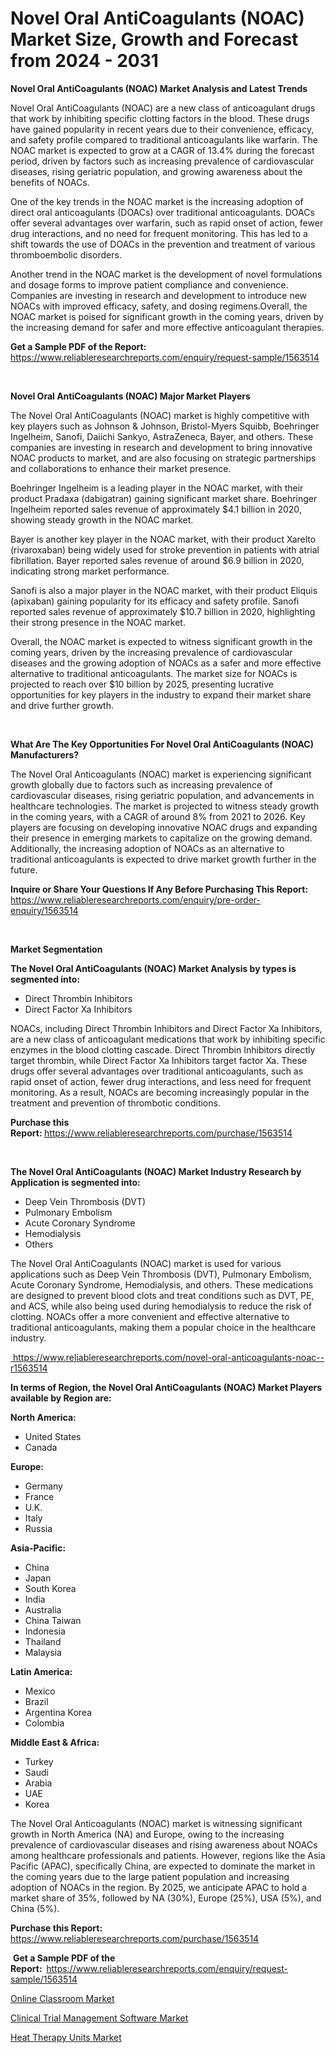 <p><h1>Novel Oral AntiCoagulants (NOAC) Market Size, Growth and Forecast from 2024 - 2031</h1></p><p><strong>Novel Oral AntiCoagulants (NOAC) Market Analysis and Latest Trends</strong></p>
<p><p>Novel Oral AntiCoagulants (NOAC) are a new class of anticoagulant drugs that work by inhibiting specific clotting factors in the blood. These drugs have gained popularity in recent years due to their convenience, efficacy, and safety profile compared to traditional anticoagulants like warfarin. The NOAC market is expected to grow at a CAGR of 13.4% during the forecast period, driven by factors such as increasing prevalence of cardiovascular diseases, rising geriatric population, and growing awareness about the benefits of NOACs.</p><p>One of the key trends in the NOAC market is the increasing adoption of direct oral anticoagulants (DOACs) over traditional anticoagulants. DOACs offer several advantages over warfarin, such as rapid onset of action, fewer drug interactions, and no need for frequent monitoring. This has led to a shift towards the use of DOACs in the prevention and treatment of various thromboembolic disorders.</p><p>Another trend in the NOAC market is the development of novel formulations and dosage forms to improve patient compliance and convenience. Companies are investing in research and development to introduce new NOACs with improved efficacy, safety, and dosing regimens.Overall, the NOAC market is poised for significant growth in the coming years, driven by the increasing demand for safer and more effective anticoagulant therapies.</p></p>
<p><strong>Get a Sample PDF of the Report:&nbsp;</strong> <a href="https://www.reliableresearchreports.com/enquiry/request-sample/1563514">https://www.reliableresearchreports.com/enquiry/request-sample/1563514</a></p>
<p>&nbsp;</p>
<p><strong>Novel Oral AntiCoagulants (NOAC) Major Market Players</strong></p>
<p><p>The Novel Oral AntiCoagulants (NOAC) market is highly competitive with key players such as Johnson & Johnson, Bristol-Myers Squibb, Boehringer Ingelheim, Sanofi, Daiichi Sankyo, AstraZeneca, Bayer, and others. These companies are investing in research and development to bring innovative NOAC products to market, and are also focusing on strategic partnerships and collaborations to enhance their market presence.</p><p>Boehringer Ingelheim is a leading player in the NOAC market, with their product Pradaxa (dabigatran) gaining significant market share. Boehringer Ingelheim reported sales revenue of approximately $4.1 billion in 2020, showing steady growth in the NOAC market.</p><p>Bayer is another key player in the NOAC market, with their product Xarelto (rivaroxaban) being widely used for stroke prevention in patients with atrial fibrillation. Bayer reported sales revenue of around $6.9 billion in 2020, indicating strong market performance.</p><p>Sanofi is also a major player in the NOAC market, with their product Eliquis (apixaban) gaining popularity for its efficacy and safety profile. Sanofi reported sales revenue of approximately $10.7 billion in 2020, highlighting their strong presence in the NOAC market.</p><p>Overall, the NOAC market is expected to witness significant growth in the coming years, driven by the increasing prevalence of cardiovascular diseases and the growing adoption of NOACs as a safer and more effective alternative to traditional anticoagulants. The market size for NOACs is projected to reach over $10 billion by 2025, presenting lucrative opportunities for key players in the industry to expand their market share and drive further growth.</p></p>
<p>&nbsp;</p>
<p><strong>What Are The Key Opportunities For Novel Oral AntiCoagulants (NOAC) Manufacturers?</strong></p>
<p><p>The Novel Oral Anticoagulants (NOAC) market is experiencing significant growth globally due to factors such as increasing prevalence of cardiovascular diseases, rising geriatric population, and advancements in healthcare technologies. The market is projected to witness steady growth in the coming years, with a CAGR of around 8% from 2021 to 2026. Key players are focusing on developing innovative NOAC drugs and expanding their presence in emerging markets to capitalize on the growing demand. Additionally, the increasing adoption of NOACs as an alternative to traditional anticoagulants is expected to drive market growth further in the future.</p></p>
<p><strong>Inquire or Share Your Questions If Any Before Purchasing This Report:</strong> <a href="https://www.reliableresearchreports.com/enquiry/pre-order-enquiry/1563514">https://www.reliableresearchreports.com/enquiry/pre-order-enquiry/1563514</a></p>
<p>&nbsp;</p>
<p><strong>Market Segmentation</strong></p>
<p><strong>The Novel Oral AntiCoagulants (NOAC) Market Analysis by types is segmented into:</strong></p>
<p><ul><li>Direct Thrombin Inhibitors</li><li>Direct Factor Xa Inhibitors</li></ul></p>
<p><p>NOACs, including Direct Thrombin Inhibitors and Direct Factor Xa Inhibitors, are a new class of anticoagulant medications that work by inhibiting specific enzymes in the blood clotting cascade. Direct Thrombin Inhibitors directly target thrombin, while Direct Factor Xa Inhibitors target factor Xa. These drugs offer several advantages over traditional anticoagulants, such as rapid onset of action, fewer drug interactions, and less need for frequent monitoring. As a result, NOACs are becoming increasingly popular in the treatment and prevention of thrombotic conditions.</p></p>
<p><strong>Purchase this Report:&nbsp;</strong><a href="https://www.reliableresearchreports.com/purchase/1563514">https://www.reliableresearchreports.com/purchase/1563514</a></p>
<p>&nbsp;</p>
<p><strong>The Novel Oral AntiCoagulants (NOAC) Market Industry Research by Application is segmented into:</strong></p>
<p><ul><li>Deep Vein Thrombosis (DVT)</li><li>Pulmonary Embolism</li><li>Acute Coronary Syndrome</li><li>Hemodialysis</li><li>Others</li></ul></p>
<p><p>The Novel Oral AntiCoagulants (NOAC) market is used for various applications such as Deep Vein Thrombosis (DVT), Pulmonary Embolism, Acute Coronary Syndrome, Hemodialysis, and others. These medications are designed to prevent blood clots and treat conditions such as DVT, PE, and ACS, while also being used during hemodialysis to reduce the risk of clotting. NOACs offer a more convenient and effective alternative to traditional anticoagulants, making them a popular choice in the healthcare industry.</p></p>
<p><a href="https://www.reliableresearchreports.com/novel-oral-anticoagulants-noac--r1563514">&nbsp;https://www.reliableresearchreports.com/novel-oral-anticoagulants-noac--r1563514</a></p>
<p><strong>In terms of Region, the Novel Oral AntiCoagulants (NOAC) Market Players available by Region are:</strong></p>
<p>
    <p> <strong> North America: </strong>
        <ul>
            <li>United States</li>
            <li>Canada</li>
        </ul>
        </p> 
    <p> <strong> Europe: </strong>
        <ul>
            <li>Germany</li>
            <li>France</li>
            <li>U.K.</li>
            <li>Italy</li>
            <li>Russia</li>
        </ul>
        </p> 
    <p> <strong> Asia-Pacific: </strong>
        <ul>
            <li>China</li>
            <li>Japan</li>
            <li>South Korea</li>
            <li>India</li>
            <li>Australia</li>
            <li>China Taiwan</li>
            <li>Indonesia</li>
            <li>Thailand</li>
            <li>Malaysia</li>
        </ul>
        </p> 
    <p> <strong> Latin America: </strong>
        <ul>
            <li>Mexico</li>
            <li>Brazil</li>
            <li>Argentina Korea</li>
            <li>Colombia</li>
        </ul>
        </p> 
    <p> <strong> Middle East & Africa: </strong>
        <ul>
            <li>Turkey</li>
            <li>Saudi</li>
            <li>Arabia</li>
            <li>UAE</li>
            <li>Korea</li>
        </ul>
    </p>
    </p>
<p><p>The Novel Oral Anticoagulants (NOAC) market is witnessing significant growth in North America (NA) and Europe, owing to the increasing prevalence of cardiovascular diseases and rising awareness about NOACs among healthcare professionals and patients. However, regions like the Asia Pacific (APAC), specifically China, are expected to dominate the market in the coming years due to the large patient population and increasing adoption of NOACs in the region. By 2025, we anticipate APAC to hold a market share of 35%, followed by NA (30%), Europe (25%), USA (5%), and China (5%).</p></p>
<p><strong>Purchase this Report: </strong><a href="https://www.reliableresearchreports.com/purchase/1563514">https://www.reliableresearchreports.com/purchase/1563514</a></p>
<p>&nbsp;<strong>Get a Sample PDF of the Report:&nbsp;&nbsp;</strong><a href="https://www.reliableresearchreports.com/enquiry/request-sample/1563514">https://www.reliableresearchreports.com/enquiry/request-sample/1563514</a></p>
<p><strong></strong></p>
<p><p><a href="https://github.com/Alonsoolds3wq1d81czn8rbol/Market-Research-Report-List-3/blob/main/online-classroom-market.md">Online Classroom Market</a></p><p><a href="https://github.com/KeeganBarrows2023/Market-Research-Report-List-2/blob/main/clinical-trial-management-software-market.md">Clinical Trial Management Software Market</a></p><p><a href="https://view.publitas.com/reportprime-1/heat-therapy-units-market-growth-outlook-from-2024-to-2031-and-it-is-projecting-at-8-cagr-with-markets-trends-analysis-by-application-regional-outlook-and-revenue/">Heat Therapy Units Market</a></p></p>